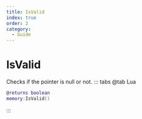 ```yaml
---
title: IsValid
index: true
order: 2
category:
  - Guide
---
```


# IsValid
Checks if the pointer is null or not.
::: tabs
@tab Lua
```lua
@returns boolean
memory:IsValid()
```

:::